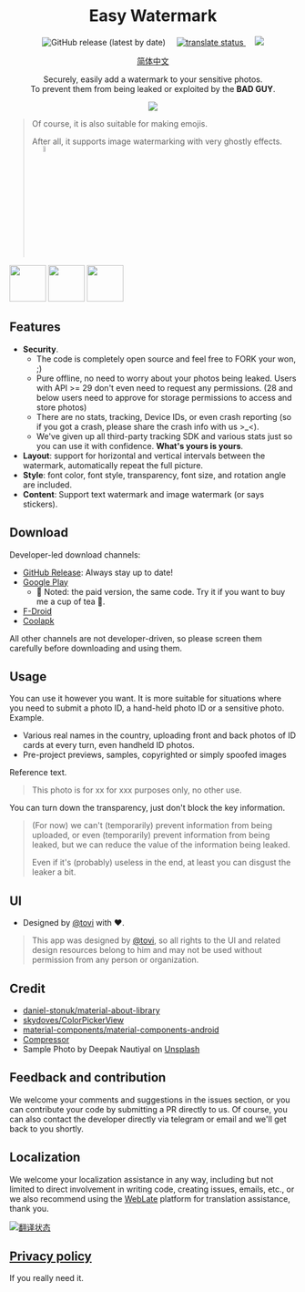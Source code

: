 <h1 align="center">Easy Watermark</h1>

<p align="center">
  <img alt="GitHub release (latest by date)" src="https://img.shields.io/github/v/release/rosuh/easywatermark">
  &nbsp;
  &nbsp;
  <a href="https://hosted.weblate.org/engage/easywatermark/en/">
    <img src="https://hosted.weblate.org/widgets/easywatermark/en/svg-badge.svg" alt="translate status" />
  </a>
  &nbsp;
  &nbsp;
  <a href="https://app.fossa.com/projects/git%2Bgithub.com%2FrosuH%2FEasyWatermark?ref=badge_small" alt="FOSSA Status">
    <img src="https://app.fossa.com/api/projects/git%2Bgithub.com%2FrosuH%2FEasyWatermark.svg?type=small"/>
  </a>
</p>

<p align="center">  
  <a href="https://github.com/rosuH/EasyWatermark/blob/master/README_zh-CN.md">简体中文</a>
<p align="center">

<p align="center">  
Securely, easily add a watermark to your sensitive photos.</br>To prevent them from being leaked or exploited by the <b>BAD GUY</b>.
  </br>
</p>
<p align="center">
<img src="/static/preview.png"/>
</p>

> Of course, it is also suitable for making emojis. 
>
> After all, it supports image watermarking with very ghostly effects.
<a href="#" align="right"><img src="https://i.loli.net/2020/08/26/A53u6UbKZPYCv7t.jpg" width="5%"></a>

<p align="left">
<a href="https://play.google.com/store/apps/details?id=me.rosuh.easywatermark"><img src="/static/google-play-badge.png" width="auto" height="64px"/></a>
  <a href="https://www.coolapk.com/apk/272743"><img src="/static/logo_coolapk.png" width="auto" height="64px"/></a>
  <a href="https://f-droid.org/packages/me.rosuh.easywatermark/"><img src="https://fdroid.gitlab.io/artwork/badge/get-it-on.png" width="auto" height="64px"/></a>
</p>

## Features
- **Security**.
  - The code is completely open source and feel free to FORK your won, ;)
  - Pure offline, no need to worry about your photos being leaked. Users with API >= 29 don't even
    need to request any permissions. (28 and below users need to approve for storage permissions to
    access and store photos)
  - There are no stats, tracking, Device IDs, or even crash reporting (so if you got a crash, please
    share the crash info with us >_<).
  - We've given up all third-party tracking SDK and various stats just so you can use it with
    confidence.
    **What's yours is yours**.
- **Layout**: support for horizontal and vertical intervals between the watermark, automatically
  repeat the full picture.
- **Style**: font color, font style, transparency, font size, and rotation angle are included.
- **Content**: Support text watermark and image watermark (or says stickers).

## Download

Developer-led download channels:
- [GitHub Release](https://github.com/rosuH/EasyWatermark/releases): Always stay up to date!
- [Google Play](https://play.google.com/store/apps/details?id=me.rosuh.easywatermark)
  - 🍺 Noted: the paid version, the same code. Try it if you want to buy me a cup of tea 🍵.
- [F-Droid](https://f-droid.org/packages/me.rosuh.easywatermark/)
- [Coolapk](https://www.coolapk.com/apk/272743)

All other channels are not developer-driven, so please screen them carefully before downloading and using them.

## Usage
You can use it however you want. It is more suitable for situations where you need to submit a photo ID, a hand-held photo ID or a sensitive photo. Example.
- Various real names in the country, uploading front and back photos of ID cards at every turn, even handheld ID photos.
- Pre-project previews, samples, copyrighted or simply spoofed images

Reference text.
> This photo is for xx for xxx purposes only, no other use.

You can turn down the transparency, just don't block the key information.

> (For now) we can't (temporarily) prevent information from being uploaded, or even (temporarily) prevent information from being leaked, but we can reduce the value of the information being leaked.
>
> Even if it's (probably) useless in the end, at least you can disgust the leaker a bit.

## UI

- Designed by [@tovi](https://www.figma.com/@tovi) with ❤️.

> This app was designed by [@tovi](https://www.figma.com/@tovi), so all rights to the UI and related design resources belong to him and may not be used without permission from any person or organization.

## Credit

- [daniel-stonuk/material-about-library](https://github.com/daniel-stoneuk/material-about-library)
- [skydoves/ColorPickerView](https://github.com/skydoves/ColorPickerView)
- [material-components/material-components-android](https://github.com/material-components/material-components-android)
- [Compressor](https://github.com/zetbaitsu/Compressor/)
- Sample Photo by Deepak Nautiyal
  on [Unsplash](https://unsplash.com/s/photos/animals?utm_source=unsplash&utm_medium=referral&utm_content=creditCopyText)

## Feedback and contribution

We welcome your comments and suggestions in the issues section, or you can contribute your code by
submitting a PR directly to us. Of course, you can also contact the developer directly via telegram
or email and we'll get back to you shortly.

## Localization

We welcome your localization assistance in any way, including but not limited to direct involvement in writing code, creating issues, emails, etc., or we also recommend using the [WebLate](https://hosted.weblate.org/engage/easywatermark/) platform for translation assistance, thank you.

<a href="https://hosted.weblate.org/engage/easywatermark/en/">
  <img src="https://hosted.weblate.org/widgets/easywatermark/en/88x31-grey.png" alt="翻译状态" />
</a>

## [Privacy policy](https://github.com/rosuH/EasyWatermark/blob/master/PrivacyPolicy.md)

If you really need it.
